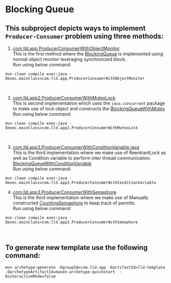 # Blocking Queue

## This subproject depicts ways to implement `Producer-Consumer` problem using three methods:

1. [com.lld.app.ProducerConsumerWithObjectMonitor](./src/main/java/com/lld/app/ProducerConsumerWithObjectMonitor.java) <br>
   This is the first method where the [BlockingQueue](./src/main/java/com/lld/app/util/BlockingQueue.java) is implemented using normal object monitor leveraging synchronized block. <br>
   Run using below command: 
```shell
mvn clean compile exec:java -Dexec.mainClass=com.lld.app.ProducerConsumerWithObjectMonitor
```
<br>

2. [com.lld.app2.ProducerConsumerWithMutexLock](./src/main/java/com/lld/app2/ProducerConsumerWithMutexLock.java) <br>
   This is second implementation which uses the `java.concurrent` package to make use of lock object and constructs the [BlockingQueueWithMutex](./src/main/java/com/lld/app2/util/BlockingQueueWithMutex.java) <br>
   Run using below command:
```shell
mvn clean compile exec:java -Dexec.mainClass=com.lld.app2.ProducerConsumerWithMutexLock
```   
<br>

3. [com.lld.app3.ProducerConsumerWithConditionVariable.java](./src/main/java/com/lld/app3/ProducerConsumerWithConditionVariable.java) <br>
   This is the third implementation where we make use of ReentrantLock as well as Condition variable to perform inter thread communication. <br>
   [BlockingQueueWithConditionVariable](./src/main/java/com/lld/app3/util/BlockingQueueWithConditionVariable.java) <br>
   Run using below command:
```shell
mvn clean compile exec:java -Dexec.mainClass=com.lld.app3.ProducerConsumerWithConditionVariable
```

4. [com.lld.app3.ProducerConsumerWithSemaphore](./src/main/java/com/lld/app4/ProducerConsumerWithSemaphore.java) <br>
   This is the third implementation where we make use of Manually constructed [CountingSemaphore](./src/main/java/com/lld/app4/util/CountingSemaphore.java) to keep track of permits. <br> 
   Run using below command:
```shell
mvn clean compile exec:java -Dexec.mainClass=com.lld.app3.ProducerConsumerWithSemaphore
```

<br>

## To generate new template use the following command:

```shell
mvn archetype:generate -DgroupId=com.lld.app -DartifactId=lld-template -DarchetypeArtifactId=maven-archetype-quickstart  -DinteractiveMode=false
```
